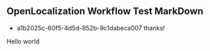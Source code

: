 ## OpenLocalization Workflow Test MarkDown
* a1b2025c-60f5-4d5d-852b-9c1dabeca007 
thanks!

Hello world